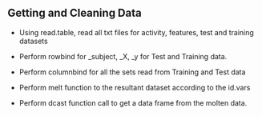 ## Getting and Cleaning Data

  * Using read.table, read all txt files for activity, features, test and training datasets
  
  * Perform rowbind for _subject, _X, _y for Test and Training data.
  
  * Perform columnbind for all the sets read from Training and Test data
  
  * Perform melt function to the resultant dataset according to the id.vars
  
  * Perform dcast function call to get a data frame from the molten data.

